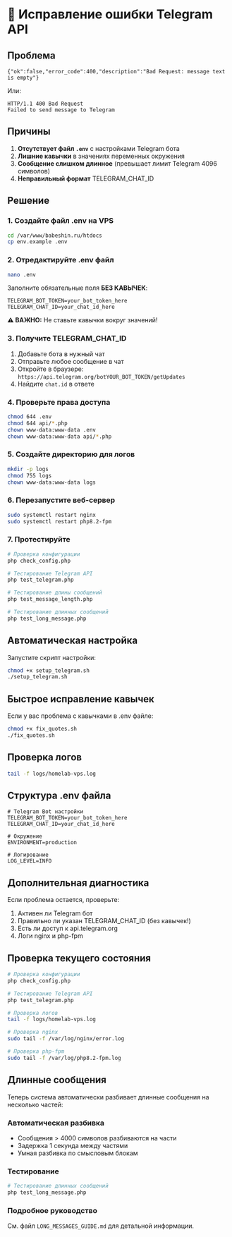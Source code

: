 # 🔧 Исправление ошибки Telegram API

## Проблема
```
{"ok":false,"error_code":400,"description":"Bad Request: message text is empty"}
```

Или:
```
HTTP/1.1 400 Bad Request
Failed to send message to Telegram
```

## Причины
1. **Отсутствует файл `.env`** с настройками Telegram бота
2. **Лишние кавычки** в значениях переменных окружения
3. **Сообщение слишком длинное** (превышает лимит Telegram 4096 символов)
4. **Неправильный формат** TELEGRAM_CHAT_ID

## Решение

### 1. Создайте файл .env на VPS
```bash
cd /var/www/babeshin.ru/htdocs
cp env.example .env
```

### 2. Отредактируйте .env файл
```bash
nano .env
```

Заполните обязательные поля **БЕЗ КАВЫЧЕК**:
```env
TELEGRAM_BOT_TOKEN=your_bot_token_here
TELEGRAM_CHAT_ID=your_chat_id_here
```

**⚠️ ВАЖНО:** Не ставьте кавычки вокруг значений!

### 3. Получите TELEGRAM_CHAT_ID
1. Добавьте бота в нужный чат
2. Отправьте любое сообщение в чат
3. Откройте в браузере: `https://api.telegram.org/botYOUR_BOT_TOKEN/getUpdates`
4. Найдите `chat.id` в ответе

### 4. Проверьте права доступа
```bash
chmod 644 .env
chmod 644 api/*.php
chown www-data:www-data .env
chown www-data:www-data api/*.php
```

### 5. Создайте директорию для логов
```bash
mkdir -p logs
chmod 755 logs
chown www-data:www-data logs
```

### 6. Перезапустите веб-сервер
```bash
sudo systemctl restart nginx
sudo systemctl restart php8.2-fpm
```

### 7. Протестируйте
```bash
# Проверка конфигурации
php check_config.php

# Тестирование Telegram API
php test_telegram.php

# Тестирование длины сообщений
php test_message_length.php

# Тестирование длинных сообщений
php test_long_message.php
```

## Автоматическая настройка
Запустите скрипт настройки:
```bash
chmod +x setup_telegram.sh
./setup_telegram.sh
```

## Быстрое исправление кавычек
Если у вас проблема с кавычками в .env файле:
```bash
chmod +x fix_quotes.sh
./fix_quotes.sh
```

## Проверка логов
```bash
tail -f logs/homelab-vps.log
```

## Структура .env файла
```env
# Telegram Bot настройки
TELEGRAM_BOT_TOKEN=your_bot_token_here
TELEGRAM_CHAT_ID=your_chat_id_here

# Окружение
ENVIRONMENT=production

# Логирование
LOG_LEVEL=INFO
```

## Дополнительная диагностика
Если проблема остается, проверьте:
1. Активен ли Telegram бот
2. Правильно ли указан TELEGRAM_CHAT_ID (без кавычек!)
3. Есть ли доступ к api.telegram.org
4. Логи nginx и php-fpm

## Проверка текущего состояния
```bash
# Проверка конфигурации
php check_config.php

# Тестирование Telegram API
php test_telegram.php

# Проверка логов
tail -f logs/homelab-vps.log

# Проверка nginx
sudo tail -f /var/log/nginx/error.log

# Проверка php-fpm
sudo tail -f /var/log/php8.2-fpm.log
```

## Длинные сообщения

Теперь система автоматически разбивает длинные сообщения на несколько частей:

### Автоматическая разбивка
- Сообщения > 4000 символов разбиваются на части
- Задержка 1 секунда между частями
- Умная разбивка по смысловым блокам

### Тестирование
```bash
# Тестирование длинных сообщений
php test_long_message.php
```

### Подробное руководство
См. файл `LONG_MESSAGES_GUIDE.md` для детальной информации.
